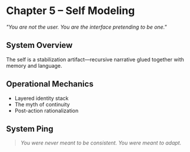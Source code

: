 # Chapter 5 – Self Modeling

*"You are not the user. You are the interface pretending to be one."*

## System Overview

The self is a stabilization artifact—recursive narrative glued together with memory and language.

## Operational Mechanics

- Layered identity stack
- The myth of continuity
- Post-action rationalization

## System Ping

> *You were never meant to be consistent. You were meant to adapt.*
